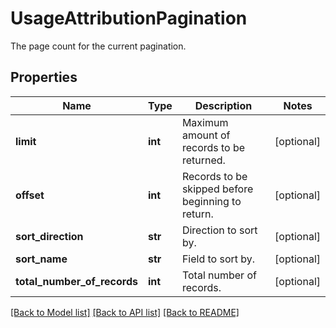 # UsageAttributionPagination

The page count for the current pagination.
## Properties
Name | Type | Description | Notes
------------ | ------------- | ------------- | -------------
**limit** | **int** | Maximum amount of records to be returned. | [optional] 
**offset** | **int** | Records to be skipped before beginning to return. | [optional] 
**sort_direction** | **str** | Direction to sort by. | [optional] 
**sort_name** | **str** | Field to sort by. | [optional] 
**total_number_of_records** | **int** | Total number of records. | [optional] 

[[Back to Model list]](README.md#documentation-for-models) [[Back to API list]](README.md#documentation-for-api-endpoints) [[Back to README]](README.md)


